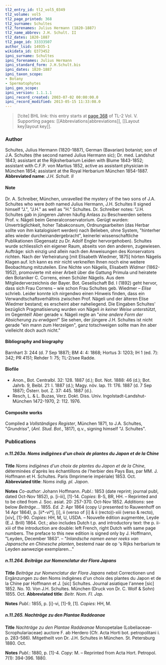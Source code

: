 ```yaml
---
tl2_entry_id: tl2_vol5_0349
tl2_volume: vol5
tl2_page_printed: 368
tl2_surname: Schultes
tl2_forenames: Julius Hermann (1820-1887)
tl2_name_abbrev: J.H. Schult. II
tl2_dates: 1820-1887
tl2_page_id: 33333507
author_lsid: 14935-1
wikidata_id: Q373452
ipni_surname: Schultes
ipni_forenames: Julius Hermann
ipni_standard_form: J.H.Schult.bis
ipni_dates: 1820-1887
ipni_taxon_scope: 
- Botany
- Spermatophytes
ipni_geo_scope: 
ipni_version: 1.1.1.1
ipni_record_created: 2003-07-02 00:00:00.0
ipni_record_modified: 2013-05-15 11:33:08.0
---
```



> [!cite] BHL link: this entry starts at [page 368](https://www.biodiversitylibrary.org/page/33333507) of TL-2 Vol. V.
> Supporting pages: [[Abbreviations|abbreviations]], [[Layout key|layout key]].

### Author

Schultes, Julius Hermann (1820-1887), German (Bavarian) botanist; son of J.A. Schultes (the second named Julius Hermann sic); Dr. med. Landshut 1843; assistant at the Rijksherbarium Leiden with Blume 1843-1852; assistant with C.F.P. von Martius 1852, active as assistant physician in München 1854; assistant at the Royal Herbarium München 1854-1887. 
**Abbreviated name**: *J.H. Schult. II*

#### Note

Dr. A. Schreiber, München, unravelled the mystery of the two sons of J.A. Schultes who were *both* named Julius Hermann, J.H. Schultes II signed himself "J.", "J.H." as well as "H." Schultes. Dr. Schreiber notes: "J.H. Schultes gab in jüngeren Jahren häufig Anlass zu Beschwerden seitens Prof. v. Nägeli beim Generalconservatorium. Gerügt wurden: Unverträglichkeit, hoher Tabakconsum, Ordnungsarbeiten (das Herbar sollte von ihm katalogisiert werden) nach Belieben, ohne System, "hinterher alles wieder durcheinandergebracht", keinerlei wissenschaftliche Publikationen (Gegensatz zu Dr. Adolf Engler hervorgehoben).
Schultes wurde schliesslich ein eigener Raum, abseits von den anderen, zugewiesen. Aufträge: sich einzig und allein nach den Anweisungen des Konservators richten. Nach der Verheiratung \[mit Elisabeth Wiedmer, 1875\] hörten Nägelis Klagen auf. Ich kann es mir nicht verkneifen Ihnen noch eine weitere Beobachtung mitzuteilen. Eine Nichte von Nägelis, Elisabeth *Widmer* (1862-1952), promovierte mit einer Arbeit über die Gattung Primula und heiratete den Botaniker C. Correns, einen Schüler Nägelis. Aus dem Mitgliederverzeichnis der Bayer. Bot. Gesellschaft Bd. I (1892) geht hervor, dass sich Frau Correns – wie schon Frau Schultes geb. Wiedmer – *Elise* schrieb. Leider konnte ich nirgendwo einen Hinweis finden, dass ein Verwandtschaftsverhältnis zwischen Prof. Nägeli und der älteren Elise Wiedmer bestand; es erscheint aber naheliegend.
Die Eingaben Schultes' bezüglich Pragmatisierung wurden von Nägeli *in keiner Weise unterstützt*, im Gegenteil! Aber gerade v. Nägeli regte an "*eine andere Form der Absicherung zu erwägen!*"
Sie sehen, der jüngere J.H. Schultes ist nicht gerade "ein mann zum Herzeigen", ganz totschweigen sollte man ihn aber vielleicht doch auch nicht."

#### Bibliography and biography

Barnhart 3: 244 (d. 7 Sep 1887); BM 4: 4: 1868; Hortus 3: 1203; IH 1 (ed. 7): 342; PR 4151; Rehder 1: 75; TL-2/see Radde.

#### Biofile

- Anon., Bot. Centralbl. 32: 128. 1887 (d.); Bot. Not. 1888: 46 (d.); Bot. Jahrb. 9, Beibl. 21: I. 1887 (d.); Magy. növ. lap. 11: 176. 1887 (d. 7 Sep 1887); Österr. bot. Z. 37: 445. 1887 (d.).
- Resch, L. & L. Buzas, Verz. Dokt. Diss. Univ. Ingolstadt-Landshut-München 1472-1970, 2: 112. 1976.

#### Composite works

Compiled a *Vollständiges Register*, München 1871, to J.A. Schultes, "*Grundriss*", (*Anl. Stud. Bot.*, 1817), q.v., signing himself "J. Schultes".

### Publications

##### n.11.263a. Noms indigènes d'un choix de plantes du Japon et de la Chine

**Title**
*Noms indigènes d'un choix de plantes du Japon et de la Chine*, déterminées d'après les échantillons de l'herbier des Pays Bas, par MM. J. Hoffmann et H. Schultes. Paris (Imprimerie impériale) 1853. Oct.
**Abbreviated title**: *Noms indig. pl. Japon*.

**Notes**
*Co-author*: Johann Hoffmann.
*Publ*.: 1853 (date reprint; journal publ, dated Oct-Nov 1852), p. \[i-iii\], \[1\]-14. *Copies*: B-S, BR, HH. – Reprinted and to be cited from J. Soc. asiat. 20: 257-370. Oct-Nov 1852.
*Additions*: see below *Beiträge*... 1855.
*Ed. 2*: Apr 1864 (copy U presented to Rauwenhoff on 14 Apr 1864), p. \[ii\*-vi\*\], \[i\], ii (verso of \[i\] & ii (recto))-xiii (verso & recto), \[xiv\], \[1\]-90. *Copies*: HH, M, U, USDA. – Nouvelle édition augmentée, Leyde (E.J. Brill) 1864. Oct.; also includes Dutch t.p. and introductory text: the p. ii-xiii of the introduction are double: left French, right Dutch with same page numbers. The preface to this new edition is signed only by J. Hoffmann, "Leyden, December 1863". – "*Inlandsche namen eener reeks van Japansche en Chinesche planten*, bestemd naar de op 's Rijks herbarium te Leyden aanwezige exemplaren..."

##### n.11.264. Beiträge zur Nomenclatur der Flora Japans

**Title**
*Beiträge zur Nomenclatur der Flora Japans* nebst Correctionen und Ergänzungen zu den Noms indigènes d'un choix des plantes du Japon et de la Chine par Hoffmann et J. \[sic\] Schultes. Journal asiatique l'annee \[sic\] 1852. No. 10. Von J.H. Schultes. München (Druck von Dr. C. Wolf & Sohn) 1855. Oct.
**Abbreviated title**: *Beitr. Nom. Fl. Jap.*

**Notes**
*Publ*.: 1855, p. \[i\]-vi, \[1\]-9, \[1\]. *Copies*: HH, M.

##### n.11.265. Nachträge zu den Plantae Raddeanae

**Title**
*Nachträge zu den Plantae Raddeanae* Monopetalae (Lobeliaceae-Scrophulariaceae) auctore F. ab Herdero (Cfr. Acta Horti bot. petropolitani i. p. 283-586). Mitgetheilt von Dr. J.H. Schultes in München. St. Petersburg 1880. Oct.

**Notes**
*Publ*.: 1880, p. \[1\]-4. *Copy*: M. – Reprinted from Acta Hort. Petropol. 7(1): 394-396. 1880.

